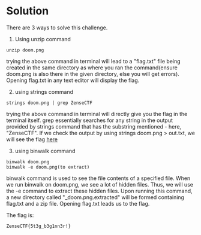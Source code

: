 # Solution

There are 3 ways to solve this challenge.
1. Using unzip command
```
unzip doom.png
```
trying the above command in terminal will lead to a "flag.txt" file being created in the same directory as where you ran the command(ensure doom.png is also there in the given directory, else you will get errors). Opening flag.txt in any text editor will display the flag.
<br />

2. using strings command
```
strings doom.png | grep ZenseCTF
```
trying the above command in terminal will directly give you the flag in the terminal itself. grep essentially searches for any string in the output provided by strings command that has the substring mentioned - here, "ZenseCTF".
If we check the output by using strings doom.png > out.txt, we will see the flag [here](lol.com)
<br />

3. using binwalk command
```
binwalk doom.png
binwalk -e doom.png(to extract)
```
binwalk command is used to see the file contents of a specified file. When we run binwalk on doom.png, we see a lot of hidden files. Thus, we will use the -e command to extract these hidden files. Upon running this command, a new directory called "_doom.png.extracted" will be formed containing flag.txt and a zip file. Opening flag.txt leads us to the flag.
<br />

The flag is:

```
ZenseCTF{5t3g_b3g1nn3r!}
```